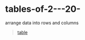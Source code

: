 # tables-of-2---20-
 arrange data into rows and columns
> <a href="https://adarshprogrammer.github.io/TABLE OF 2 TO 20.HTML">table</a>
